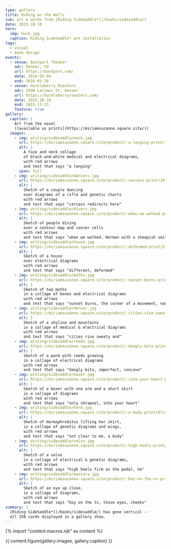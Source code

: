 ```yaml
---
type: gallery
title: Riding on the Walls
sub: art & words from [Riding SideSaddle*](/books/sidesaddle/)
date: 2015-10-10
hero:
  img: huck.jpg
  caption: Riding SideSaddle* art installation
tags:
  - visual
  - book design
events:
  - venue: Buntport Theater
    adr: Denver, CO
    url: https://buntport.com/
    date: 2016-03-04
    end: 2016-03-26
  - venue: Huckleberry Roasters
    adr: 2500 Larimer St, Denver
    url: https://huckleberryroasters.com/
    date: 2015-10-10
    end: 2015-11-13
    feature: true
gallery:
  caption: |
    Art from the novel
    ([available as prints](https://miriamsuzanne.square.site/))
  images:
    - img: writing/sidesaddle/neck.jpg
      url: https://miriamsuzanne.square.site/product/-a-longing-print/13?cs=true&cst=custom
      alt: |
        A face and neck collage
        of black-and-white medical and electrical diagrams,
        with red arrows
        and text that says "a longing"
      span: full
    - img: writing/sidesaddle/dancers.jpg
      url: https://miriamsuzanne.square.site/product/-carcass-print/19?cs=true&cst=custom
      alt: |
        Sketch of a couple dancing
        over diagrams of a rifle and genetic charts
        with red arrows
        and text that says "carcass redirects here"
    - img: writing/sidesaddle/divers.jpg
      url: https://miriamsuzanne.square.site/product/-when-we-walked-print/24?cs=true&cst=custom
      alt: |
        Sketch of people diving
        over a contour map and cancer cells
        with red arrows
        and text that says "when we walked, Herman with a sheepish smile"
    - img: writing/sidesaddle/house.jpg
      url: https://miriamsuzanne.square.site/product/-deformed-print/5?cs=true&cst=custom
      alt: |
        Sketch of a house
        over electrical diagrams
        with red arrows
        and text that says "different, deformed"
    - img: writing/sidesaddle/moths.jpg
      url: https://miriamsuzanne.square.site/product/-sunset-burns-print/22?cs=true&cst=custom
      alt: |
        Sketch of two moths
        in a collage of bones and electrical diagrams
        with red arrows
        and text that says "sunset burns, the corner of a movement, now gone"
    - img: writing/sidesaddle/denver.jpg
      url: https://miriamsuzanne.square.site/product/-cities-rise-sweaty-print/12?cs=true&cst=custom
      alt: |
        Sketch of a skyline and mountains
        in a collage of medical & electrical diagrams
        with red arrows
        and text that says "cities rise sweaty and"
    - img: writing/sidesaddle/reeds.jpg
      url: https://miriamsuzanne.square.site/product/-dangly-bits-print/20?cs=true&cst=custom
      alt: |
        Sketch of a pond with reeds growing
        in a collage of electrical diagrams
        with red arrows
        and text that says "dangly bits, imperfect, concave"
    - img: writing/sidesaddle/boxer.jpg
      url: https://miriamsuzanne.square.site/product/-into-your-heart-print/4?cs=true&cst=custom
      alt: |
        Sketch of a boxer with one arm and a short skirt
        in a collage of diagrams
        with red arrows
        and text that says "only shrapnel, into your heart"
    - img: writing/sidesaddle/herm.jpg
      url: https://miriamsuzanne.square.site/product/-a-body-print/6?cs=true&cst=custom
      alt: |
        Sketch of Hermaphroditus lifting her skirt,
        in a collage of genetic diagrams and wings,
        with red arrows
        and text that says "not clear to me, a body"
    - img: writing/sidesaddle/volvo.jpg
      url: https://miriamsuzanne.square.site/product/-high-heels-print/21?cs=true&cst=custom
      alt: |
        Sketch of a volvo
        in a collage of electrical & genetic diagrams,
        with red arrows
        and text that says "high heels firm on the pedal, he"
    - img: writing/sidesaddle/mascara.jpg
      url: https://miriamsuzanne.square.site/product/-boy-on-the-tv-print/14?cs=true&cst=custom
      alt: |
        Sketch of an eye up close,
        in a collage of diagrams,
        with red arrows
        and text that says "boy on the tv, those eyes, cheeks"
summary: |
  [Riding SideSaddle*](/books/sidesaddle/) has gone vertical --
  all 250 cards displayed in a gallery show.
---
```

{% import "content.macros.njk" as content %}

{{ content.figure(gallery.images, gallery.caption) }}
